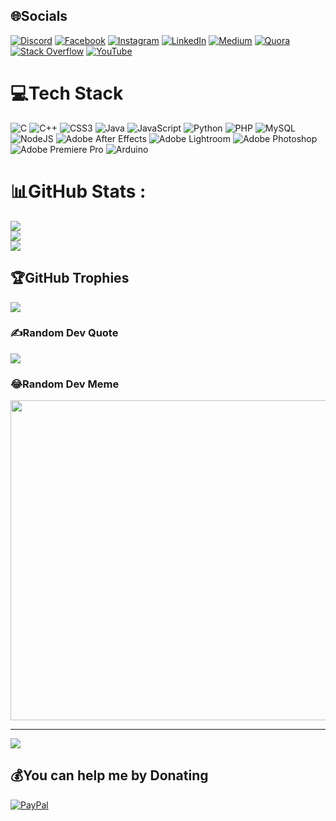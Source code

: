 
## 🌐Socials
[![Discord](https://img.shields.io/badge/Discord-%237289DA.svg?logo=discord&logoColor=white)](htttps://discord.gg/robert.d_10#0087) [![Facebook](https://img.shields.io/badge/Facebook-%231877F2.svg?logo=Facebook&logoColor=white)](https://facebook.com/Shalin-Chakraborty) [![Instagram](https://img.shields.io/badge/Instagram-%23E4405F.svg?logo=Instagram&logoColor=white)](https://instagram.com/shalin.c_10) [![LinkedIn](https://img.shields.io/badge/LinkedIn-%230077B5.svg?logo=linkedin&logoColor=white)](https://linkedin.com/in/shalin-chakraborty) [![Medium](https://img.shields.io/badge/Medium-12100E?logo=medium&logoColor=white)](https://medium.com/@@shalinc06) [![Quora](https://img.shields.io/badge/Quora-%23B92B27.svg?logo=Quora&logoColor=white)](https://quora.com/profile/Shalin-Chakraborty) [![Stack Overflow](https://img.shields.io/badge/-Stackoverflow-FE7A16?logo=stack-overflow&logoColor=white)](https://stackoverflow.com/users/shalin-chakraborty) [![YouTube](https://img.shields.io/badge/YouTube-%23FF0000.svg?logo=YouTube&logoColor=white)](https://youtube.com/c/@shalinchakraborty672) 

# 💻Tech Stack
![C](https://img.shields.io/badge/c-%2300599C.svg?style=flat&logo=c&logoColor=white) ![C++](https://img.shields.io/badge/c++-%2300599C.svg?style=flat&logo=c%2B%2B&logoColor=white) ![CSS3](https://img.shields.io/badge/css3-%231572B6.svg?style=flat&logo=css3&logoColor=white) ![Java](https://img.shields.io/badge/java-%23ED8B00.svg?style=flat&logo=java&logoColor=white) ![JavaScript](https://img.shields.io/badge/javascript-%23323330.svg?style=flat&logo=javascript&logoColor=%23F7DF1E) ![Python](https://img.shields.io/badge/python-3670A0?style=flat&logo=python&logoColor=ffdd54) ![PHP](https://img.shields.io/badge/php-%23777BB4.svg?style=flat&logo=php&logoColor=white) ![MySQL](https://img.shields.io/badge/mysql-%2300f.svg?style=flat&logo=mysql&logoColor=white) ![NodeJS](https://img.shields.io/badge/node.js-6DA55F?style=flat&logo=node.js&logoColor=white) ![Adobe After Effects](https://img.shields.io/badge/Adobe%20After%20Effects-9999FF.svg?style=flat&logo=Adobe%20After%20Effects&logoColor=white) ![Adobe Lightroom](https://img.shields.io/badge/Adobe%20Lightroom-31A8FF.svg?style=flat&logo=Adobe%20Lightroom&logoColor=white) ![Adobe Photoshop](https://img.shields.io/badge/adobephotoshop-%2331A8FF.svg?style=flat&logo=adobephotoshop&logoColor=white) ![Adobe Premiere Pro](https://img.shields.io/badge/Adobe%20Premiere%20Pro-9999FF.svg?style=flat&logo=Adobe%20Premiere%20Pro&logoColor=white) ![Arduino](https://img.shields.io/badge/-Arduino-00979D?style=flat&logo=Arduino&logoColor=white)
# 📊GitHub Stats :
![](https://github-readme-stats.vercel.app/api?username=Shalin-Chakraborty&theme=nightowl&hide_border=true&include_all_commits=true&count_private=true)<br/>
![](https://github-readme-streak-stats.herokuapp.com/?user=Shalin-Chakraborty&theme=nightowl&hide_border=true)<br/>
![](https://github-readme-stats.vercel.app/api/top-langs/?username=Shalin-Chakraborty&theme=nightowl&hide_border=true&include_all_commits=true&count_private=true&layout=compact)

## 🏆GitHub Trophies
![](https://github-trophies.vercel.app/?username=Shalin-Chakraborty&theme=darkhub&no-frame=false&no-bg=false&margin-w=4)

### ✍️Random Dev Quote
![](https://quotes-github-readme.vercel.app/api?type=horizontal&theme=dark)

### 😂Random Dev Meme
<img src="https://random-memer.herokuapp.com/" width="512px"/>

---
[![](https://visitcount.itsvg.in/api?id=Shalin-Chakraborty&icon=5&color=12)](https://visitcount.itsvg.in)

  ## 💰You can help me by Donating
  [![PayPal](https://img.shields.io/badge/PayPal-00457C?style=for-the-badge&logo=paypal&logoColor=white)](https://paypal.me/@ShalinChakraborty) 

  <!-- Proudly created with GPRM ( https://gprm.itsvg.in ) -->
  
